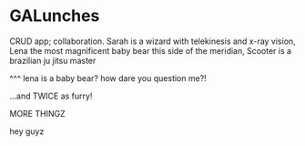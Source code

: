 GALunches
=========



CRUD app; collaboration.  Sarah is a wizard with telekinesis and x-ray vision, Lena the most magnificent baby bear this side of the meridian, Scooter is a brazilian ju jitsu master


^^^ lena is a baby bear? how dare you question me?!

...and TWICE as furry!


MORE THINGZ

hey guyz
